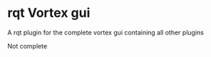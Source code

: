 # rqt Vortex gui
A rqt plugin for the complete vortex gui containing all other plugins

Not complete
